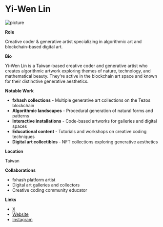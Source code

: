 # Yi-Wen Lin

![picture](https://media.fxhash.xyz/w_1200/QmNfrxhs1pSFMYDPxw59MDYvRm8DVww6aSD8mJLZMcX8KA)

**Role**

Creative coder & generative artist specializing in algorithmic art and blockchain-based digital art.

**Bio**

Yi-Wen Lin is a Taiwan-based creative coder and generative artist who creates algorithmic artwork exploring themes of nature, technology, and mathematical beauty. They're active in the blockchain art space and known for their distinctive generative aesthetics.

**Notable Work**

- **fxhash collections** - Multiple generative art collections on the Tezos blockchain
- **Algorithmic landscapes** - Procedural generation of natural forms and patterns
- **Interactive installations** - Code-based artworks for galleries and digital spaces
- **Educational content** - Tutorials and workshops on creative coding techniques
- **Digital art collectibles** - NFT collections exploring generative aesthetics

**Location**

Taiwan

**Collaborations**

- fxhash platform artist
- Digital art galleries and collectors
- Creative coding community educator

**Links**

- [X](https://x.com/yiwen_lin)
- [Website](https://wensday.co/)
- [Instagram](https://www.instagram.com/yiwen/)
